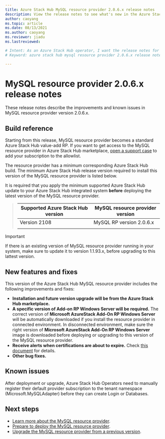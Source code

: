 ```yaml
---
title: Azure Stack Hub MySQL resource provider 2.0.6.x release notes 
description: View the release notes to see what's new in the Azure Stack Hub MySQL resource provider 2.0.6.x update.
author: caoyang
ms.topic: article
ms.date: 08/13/2021
ms.author: caoyang
ms.reviewer: jiadu
ms.lastreviewed: 

# Intent: As an Azure Stack Hub operator, I want the release notes for the MySQL resource provider 2.0.6.x update.
# Keyword: azure stack hub mysql resource provider 2.0.6.x release notes

---
```


# MySQL resource provider 2.0.6.x release notes

These release notes describe the improvements and known issues in MySQL resource provider version 2.0.6.x.

## Build reference
Starting from this release, MySQL resource provider becomes a standard Azure Stack Hub value-add RP. If you want to get access to the MySQL resource provider in Azure Stack Hub marketplace, [open a support case](../operator/azure-stack-help-and-support-overview.md) to add your subscription to the allowlist. 

The resource provider has a minimum corresponding Azure Stack Hub build. The minimum Azure Stack Hub release version required to install this version of the MySQL resource provider is listed below.

It is required that you apply the minimum supported Azure Stack Hub update to your Azure Stack Hub integrated system **before** deploying the latest version of the MySQL resource provider.

> |Supported Azure Stack Hub version|MySQL resource provider version|
> |-----|-----|
> |Version 2108|MySQL RP version 2.0.6.x|  
> |     |     |

> [!IMPORTANT]
> If there is an existing version of MySQL resource provider running in your system, make sure to update it to version 1.1.93.x, before upgrading to this lattest version. 

## New features and fixes

This version of the Azure Stack Hub MySQL resource provider includes the following improvements and fixes:

- **Installation and future version upgrade will be from the Azure Stack Hub marketplace.** 
- **A specific version of Add-on RP Windows Server will be required.** The correct version of **Microsoft AzureStack Add-On RP Windows Server** will be automatically downloaded if you install the resource provider in connected environment. In disconnected environment, make sure the right version of **Microsoft AzureStack Add-On RP Windows Server** image is downloaded before deploying or upgrading to this version of the MySQL resource provider.
- **Receive alerts when certifications are about to expire.** Check [this document](azure-stack-mysql-resource-provider-maintain.md#secrets-rotation) for details.
- **Other bug fixes.**

## Known issues

After deployment or upgrade, Azure Stack Hub Operators need to manually register their default provider subscription to the tenant namespace (Microsoft.MySQLAdapter) before they can create Login or Databases. 

## Next steps

- [Learn more about the MySQL resource provider](azure-stack-mysql-resource-provider.md).
- [Prepare to deploy the MySQL resource provider](azure-stack-mysql-resource-provider-deploy.md#prerequisites).
- [Upgrade the MySQL resource provider from a previous version](azure-stack-mysql-resource-provider-update.md).
